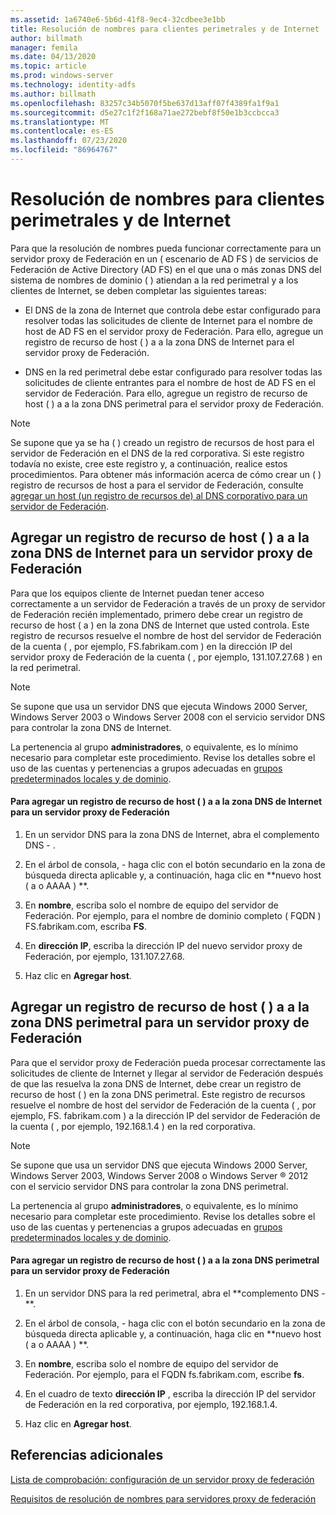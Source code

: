 ```yaml
---
ms.assetid: 1a6740e6-5b6d-41f8-9ec4-32cdbee3e1bb
title: Resolución de nombres para clientes perimetrales y de Internet
author: billmath
manager: femila
ms.date: 04/13/2020
ms.topic: article
ms.prod: windows-server
ms.technology: identity-adfs
ms.author: billmath
ms.openlocfilehash: 83257c34b5070f5be637d13aff07f4389fa1f9a1
ms.sourcegitcommit: d5e27c1f2f168a71ae272bebf8f50e1b3ccbcca3
ms.translationtype: MT
ms.contentlocale: es-ES
ms.lasthandoff: 07/23/2020
ms.locfileid: "86964767"
---
```

# <a name="name-resolution-for-perimeter-and-internet-clients"></a>Resolución de nombres para clientes perimetrales y de Internet


Para que la resolución de nombres pueda funcionar correctamente para un servidor proxy de Federación en un \( escenario de AD FS \) de servicios de Federación de Active Directory (AD FS) en el que una o más zonas DNS del sistema de nombres de dominio \( \) atiendan a la red perimetral y a los clientes de Internet, se deben completar las siguientes tareas:  
  
-   El DNS de la zona de Internet que controla debe estar configurado para resolver todas las solicitudes de cliente de Internet para el nombre de host de AD FS en el servidor proxy de Federación. Para ello, agregue un registro de recurso de host \( \) a a la zona DNS de Internet para el servidor proxy de Federación.  
  
-   DNS en la red perimetral debe estar configurado para resolver todas las solicitudes de cliente entrantes para el nombre de host de AD FS en el servidor de Federación. Para ello, agregue un registro de recurso de host \( \) a a la zona DNS perimetral para el servidor proxy de Federación.  
  
> [!NOTE]  
> Se supone que ya se ha \( \) creado un registro de recursos de host para el servidor de Federación en el DNS de la red corporativa. Si este registro todavía no existe, cree este registro y, a continuación, realice estos procedimientos. Para obtener más información acerca de cómo crear un \( \) registro de recursos de host a para el servidor de Federación, consulte [agregar un host &#40;un registro de recursos de&#41; al DNS corporativo para un servidor de Federación](Add-a-Host--A--Resource-Record-to-Corporate-DNS-for-a-Federation-Server.md).  
  
## <a name="add-a-host-a-resource-record-to-the-internet-dns-zone-for-a-federation-server-proxy"></a>Agregar un registro de recurso de host \( \) a a la zona DNS de Internet para un servidor proxy de Federación  
Para que los equipos cliente de Internet puedan tener acceso correctamente a un servidor de Federación a través de un proxy de servidor de Federación recién implementado, primero debe crear un registro de recurso de host \( a \) en la zona DNS de Internet que usted controla. Este registro de recursos resuelve el nombre de host del servidor de Federación de la cuenta \( , por ejemplo, FS.fabrikam.com \) en la dirección IP del servidor proxy de Federación de la cuenta \( , por ejemplo, 131.107.27.68 \) en la red perimetral.  
  
> [!NOTE]  
> Se supone que usa un servidor DNS que ejecuta Windows 2000 Server, Windows Server 2003 o Windows Server 2008 con el servicio servidor DNS para controlar la zona DNS de Internet.  
  
La pertenencia al grupo **administradores**, o equivalente, es lo mínimo necesario para completar este procedimiento.  Revise los detalles sobre el uso de las cuentas y pertenencias a grupos adecuadas en [grupos predeterminados locales y de dominio](https://go.microsoft.com/fwlink/?LinkId=83477).   
  
#### <a name="to-add-a-host-a-resource-record-to-the-internet-dns-zone-for-a-federation-server-proxy"></a>Para agregar un registro de recurso de host \( \) a a la zona DNS de Internet para un servidor proxy de Federación  
  
1.  En un servidor DNS para la zona DNS de Internet, abra el complemento DNS \- .  
  
2.  En el árbol de consola, \- haga clic con el botón secundario en la zona de búsqueda directa aplicable y, a continuación, haga clic en **nuevo host \( a o AAAA \) **.  
  
3.  En **nombre**, escriba solo el nombre de equipo del servidor de Federación. Por ejemplo, para el nombre de dominio completo \( FQDN \) FS.fabrikam.com, escriba **FS**.  
  
4.  En **dirección IP**, escriba la dirección IP del nuevo servidor proxy de Federación, por ejemplo, 131.107.27.68.  
  
5.  Haz clic en **Agregar host**.  
  
## <a name="add-a-host-a-resource-record-to-the-perimeter-dns-zone-for-a-federation-server-proxy"></a>Agregar un registro de recurso de host \( \) a a la zona DNS perimetral para un servidor proxy de Federación  
Para que el servidor proxy de Federación pueda procesar correctamente las solicitudes de cliente de Internet y llegar al servidor de Federación después de que las resuelva la zona DNS de Internet, debe crear un registro de recurso de host \( \) en la zona DNS perimetral. Este registro de recursos resuelve el nombre de host del servidor de Federación de la cuenta \( , por ejemplo, FS. fabrikam.com \) a la dirección IP del servidor de Federación de la cuenta \( , por ejemplo, 192.168.1.4 \) en la red corporativa.  
  
> [!NOTE]  
> Se supone que usa un servidor DNS que ejecuta Windows 2000 Server, Windows Server 2003, Windows Server 2008 o Windows Server &reg; 2012 con el servicio servidor DNS para controlar la zona DNS perimetral.  
  
La pertenencia al grupo **administradores**, o equivalente, es lo mínimo necesario para completar este procedimiento.  Revise los detalles sobre el uso de las cuentas y pertenencias a grupos adecuadas en [grupos predeterminados locales y de dominio](https://go.microsoft.com/fwlink/?LinkId=83477).   
  
#### <a name="to-add-a-host-a-resource-record-to-the-perimeter-dns-zone-for-a-federation-server-proxy"></a>Para agregar un registro de recurso de host \( \) a a la zona DNS perimetral para un servidor proxy de Federación  
  
1.  En un servidor DNS para la red perimetral, abra el **complemento DNS \- **.  
  
2.  En el árbol de consola, \- haga clic con el botón secundario en la zona de búsqueda directa aplicable y, a continuación, haga clic en **nuevo host \( a o AAAA \) **.  
  
3.  En **nombre**, escriba solo el nombre de equipo del servidor de Federación. Por ejemplo, para el FQDN fs.fabrikam.com, escribe **fs**.  
  
4.  En el cuadro de texto **dirección IP** , escriba la dirección IP del servidor de Federación en la red corporativa, por ejemplo, 192.168.1.4.  
  
5.  Haz clic en **Agregar host**.  
  
## <a name="additional-references"></a>Referencias adicionales  
[Lista de comprobación: configuración de un servidor proxy de federación](Checklist--Setting-Up-a-Federation-Server-Proxy.md)  
  
[Requisitos de resolución de nombres para servidores proxy de federación](/previous-versions/windows/it-pro/windows-server-2012-R2-and-2012/dd807055(v=ws.11))  
  
